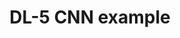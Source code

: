---
layout: single
title:  "DL-5 CNN example"
categories : DL
tag : CNN
toc : true
use_math : true
---